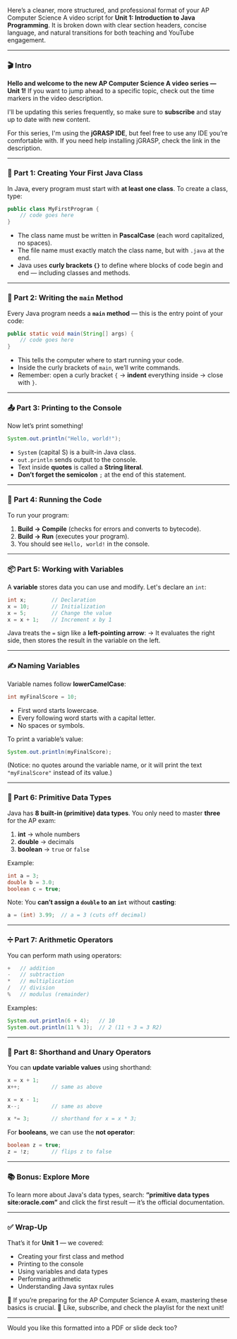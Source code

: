 Here’s a cleaner, more structured, and professional format of your AP Computer Science A video script for **Unit 1: Introduction to Java Programming**. It is broken down with clear section headers, concise language, and natural transitions for both teaching and YouTube engagement.

---

### 🎬 Intro

**Hello and welcome to the new AP Computer Science A video series — Unit 1!**
If you want to jump ahead to a specific topic, check out the time markers in the video description.

I'll be updating this series frequently, so make sure to **subscribe** and stay up to date with new content.

For this series, I'm using the **jGRASP IDE**, but feel free to use any IDE you’re comfortable with. If you need help installing jGRASP, check the link in the description.

---

### 🧱 Part 1: Creating Your First Java Class

In Java, every program must start with **at least one class**. To create a class, type:

```java
public class MyFirstProgram {
    // code goes here
}
```

* The class name must be written in **PascalCase** (each word capitalized, no spaces).
* The file name must exactly match the class name, but with `.java` at the end.
* Java uses **curly brackets `{}`** to define where blocks of code begin and end — including classes and methods.

---

### 🧠 Part 2: Writing the `main` Method

Every Java program needs a **`main` method** — this is the entry point of your code:

```java
public static void main(String[] args) {
    // code goes here
}
```

* This tells the computer where to start running your code.
* Inside the curly brackets of `main`, we’ll write commands.
* Remember: open a curly bracket `{` → **indent** everything inside → close with `}`.

---

### 📤 Part 3: Printing to the Console

Now let’s print something!

```java
System.out.println("Hello, world!");
```

* `System` (capital S) is a built-in Java class.
* `out.println` sends output to the console.
* Text inside **quotes** is called a **String literal**.
* **Don’t forget the semicolon** `;` at the end of this statement.

---

### 🧪 Part 4: Running the Code

To run your program:

1. **Build → Compile** (checks for errors and converts to bytecode).
2. **Build → Run** (executes your program).
3. You should see `Hello, world!` in the console.

---

### 📦 Part 5: Working with Variables

A **variable** stores data you can use and modify. Let's declare an `int`:

```java
int x;        // Declaration
x = 10;       // Initialization
x = 5;        // Change the value
x = x + 1;    // Increment x by 1
```

Java treats the `=` sign like a **left-pointing arrow**:
→ It evaluates the right side, then stores the result in the variable on the left.

---

### ✍️ Naming Variables

Variable names follow **lowerCamelCase**:

```java
int myFinalScore = 10;
```

* First word starts lowercase.
* Every following word starts with a capital letter.
* No spaces or symbols.

To print a variable’s value:

```java
System.out.println(myFinalScore);
```

(Notice: no quotes around the variable name, or it will print the text `"myFinalScore"` instead of its value.)

---

### 🔢 Part 6: Primitive Data Types

Java has **8 built-in (primitive) data types**. You only need to master **three** for the AP exam:

1. **int** → whole numbers
2. **double** → decimals
3. **boolean** → `true` or `false`

Example:

```java
int a = 3;
double b = 3.0;
boolean c = true;
```

Note: You **can’t assign a `double` to an `int`** without **casting**:

```java
a = (int) 3.99;  // a = 3 (cuts off decimal)
```

---

### ➗ Part 7: Arithmetic Operators

You can perform math using operators:

```java
+   // addition
-   // subtraction
*   // multiplication
/   // division
%   // modulus (remainder)
```

Examples:

```java
System.out.println(6 + 4);   // 10
System.out.println(11 % 3);  // 2 (11 ÷ 3 = 3 R2)
```

---

### 🔄 Part 8: Shorthand and Unary Operators

You can **update variable values** using shorthand:

```java
x = x + 1;
x++;          // same as above

x = x - 1;
x--;          // same as above

x *= 3;       // shorthand for x = x * 3;
```

For **booleans**, we can use the **not operator**:

```java
boolean z = true;
z = !z;       // flips z to false
```

---

### 📚 Bonus: Explore More

To learn more about Java's data types, search:
**“primitive data types site\:oracle.com”**
and click the first result — it’s the official documentation.

---

### ✅ Wrap-Up

That’s it for **Unit 1** — we covered:

* Creating your first class and method
* Printing to the console
* Using variables and data types
* Performing arithmetic
* Understanding Java syntax rules

🧠 If you’re preparing for the AP Computer Science A exam, mastering these basics is crucial.
📌 Like, subscribe, and check the playlist for the next unit!

---

Would you like this formatted into a PDF or slide deck too?
